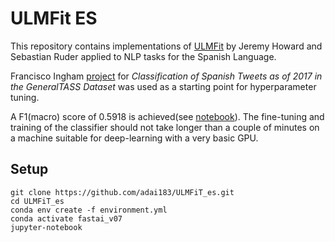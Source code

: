 # ULMFit ES
This repository contains implementations of [ULMFit](https://arxiv.org/abs/1801.06146) by Jeremy Howard and Sebastian Ruder applied to NLP tasks for the Spanish Language.

Francisco Ingham [project](https://github.com/fpingham/SpanishULMFit)  for *Classification of Spanish Tweets as of 2017 in the GeneralTASS Dataset* was used as a starting point for hyperparameter tuning.

A F1(macro) score of 0.5918  is achieved(see [notebook](https://github.com/adai183/ULMFiT_es/blob/master/election_tweets.ipynb)). The fine-tuning and training of the classifier should not take longer than a couple of minutes on a machine suitable for deep-learning with a very basic GPU.



## Setup

```
git clone https://github.com/adai183/ULMFiT_es.git
cd ULMFiT_es
conda env create -f environment.yml
conda activate fastai_v07
jupyter-notebook

```
